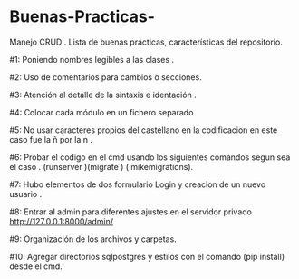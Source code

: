 



# Buenas-Practicas-
 Manejo CRUD .
 Lista de buenas prácticas, características del repositorio.
 
 
 #1: Poniendo nombres legibles a las  clases .
 
 #2: Uso de comentarios para cambios  o secciones.
 
 #3: Atención al detalle de la sintaxis e identación .
 
 #4: Colocar cada  módulo en un fichero separado.
 
 #5: No usar caracteres propios del castellano en la codificacion en este  caso fue la ñ por la n .
 
 #6: Probar el codigo en el cmd  usando los siguientes comandos segun sea el caso . (runserver )(migrate ) ( mikemigrations).
 
 #7: Hubo elementos de  dos formulario Login y creacion de un nuevo usuario . 
 
 #8: Entrar al admin para diferentes ajustes en el servidor privado http://127.0.0.1:8000/admin/
 
 #9: Organización de los archivos y carpetas.
 
 #10: Agregar directorios sqlpostgres y estilos con el comando (pip install) desde el cmd.
 
 


 
 
 

